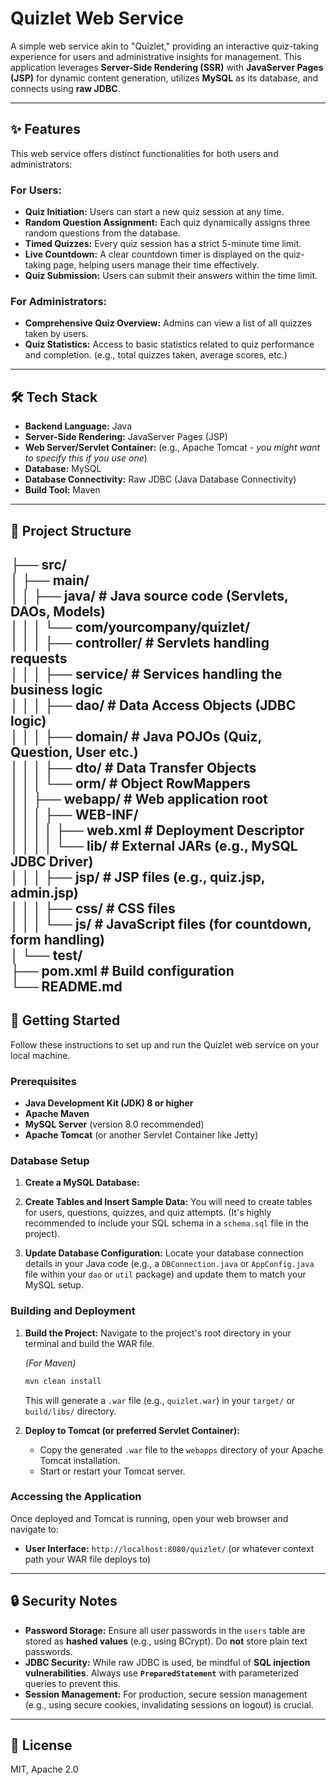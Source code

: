 # Quizlet Web Service

A simple web service akin to "Quizlet," providing an interactive quiz-taking experience for users and administrative insights for management. This application leverages **Server-Side Rendering (SSR)** with **JavaServer Pages (JSP)** for dynamic content generation, utilizes **MySQL** as its database, and connects using **raw JDBC**.

---

## ✨ Features

This web service offers distinct functionalities for both users and administrators:

### For Users:

* **Quiz Initiation:** Users can start a new quiz session at any time.
* **Random Question Assignment:** Each quiz dynamically assigns three random questions from the database.
* **Timed Quizzes:** Every quiz session has a strict 5-minute time limit.
* **Live Countdown:** A clear countdown timer is displayed on the quiz-taking page, helping users manage their time effectively.
* **Quiz Submission:** Users can submit their answers within the time limit.

### For Administrators:

* **Comprehensive Quiz Overview:** Admins can view a list of all quizzes taken by users.
* **Quiz Statistics:** Access to basic statistics related to quiz performance and completion. (e.g., total quizzes taken, average scores, etc.)

---

## 🛠️ Tech Stack

* **Backend Language:** Java
* **Server-Side Rendering:** JavaServer Pages (JSP)
* **Web Server/Servlet Container:** (e.g., Apache Tomcat - *you might want to specify this if you use one*)
* **Database:** MySQL
* **Database Connectivity:** Raw JDBC (Java Database Connectivity)
* **Build Tool:** Maven

---

## 📂 Project Structure

├── src/  
│   ├── main/  
│   │   ├── java/                   # Java source code (Servlets, DAOs, Models)  
│   │   │   └── com/yourcompany/quizlet/  
│   │   │       ├── controller/     # Servlets handling requests  
│   │   │       ├── service/        # Services handling the business logic  
│   │   │       ├── dao/            # Data Access Objects (JDBC logic)  
│   │   │       ├── domain/         # Java POJOs (Quiz, Question, User etc.)  
│   │   │       ├── dto/            # Data Transfer Objects  
│   │   │       └── orm/            # Object RowMappers  
│   │   ├── webapp/                 # Web application root  
│   │   │   ├── WEB-INF/  
│   │   │   │   ├── web.xml         # Deployment Descriptor  
│   │   │   │   └── lib/            # External JARs (e.g., MySQL JDBC Driver)  
│   │   │   ├── jsp/                # JSP files (e.g., quiz.jsp, admin.jsp)  
│   │   │   ├── css/                # CSS files  
│   │   │   └── js/                 # JavaScript files (for countdown, form handling)  
│   └── test/  
├── pom.xml                         # Build configuration  
└── README.md  
---

## 🚀 Getting Started

Follow these instructions to set up and run the Quizlet web service on your local machine.

### Prerequisites

* **Java Development Kit (JDK) 8 or higher**
* **Apache Maven** 
* **MySQL Server** (version 8.0 recommended)
* **Apache Tomcat** (or another Servlet Container like Jetty)

### Database Setup

1.  **Create a MySQL Database:**

2.  **Create Tables and Insert Sample Data:**
    You will need to create tables for users, questions, quizzes, and quiz attempts. (It's highly recommended to include your SQL schema in a `schema.sql` file in the project).

3.  **Update Database Configuration:**
    Locate your database connection details in your Java code (e.g., a `DBConnection.java` or `AppConfig.java` file within your `dao` or `util` package) and update them to match your MySQL setup.

### Building and Deployment

1.  **Build the Project:**
    Navigate to the project's root directory in your terminal and build the WAR file.

    *(For Maven)*
    ```bash
    mvn clean install
    ```
    This will generate a `.war` file (e.g., `quizlet.war`) in your `target/` or `build/libs/` directory.

2.  **Deploy to Tomcat (or preferred Servlet Container):**
    * Copy the generated `.war` file to the `webapps` directory of your Apache Tomcat installation.
    * Start or restart your Tomcat server.

### Accessing the Application

Once deployed and Tomcat is running, open your web browser and navigate to:

* **User Interface:** `http://localhost:8080/quizlet/` (or whatever context path your WAR file deploys to)

---

## 🔒 Security Notes

* **Password Storage:** Ensure all user passwords in the `users` table are stored as **hashed values** (e.g., using BCrypt). Do **not** store plain text passwords.
* **JDBC Security:** While raw JDBC is used, be mindful of **SQL injection vulnerabilities**. Always use **`PreparedStatement`** with parameterized queries to prevent this.
* **Session Management:** For production, secure session management (e.g., using secure cookies, invalidating sessions on logout) is crucial.

---

## 📄 License

MIT, Apache 2.0
